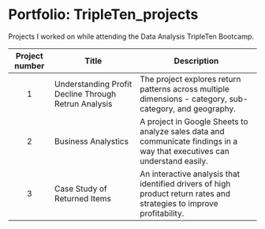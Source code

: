 # Portfolio: TripleTen_projects
Projects I worked on while attending the Data Analysis TripleTen Bootcamp.


| Project number | Title | Description |
| :-----------: | ----------- |----------- |
| 1 | Understanding Profit Decline Through Retrun Analysis | The project explores return patterns across multiple dimensions - category, sub-category, and geography.|
| 2 | Business Analystics | A project in Google Sheets to analyze sales data and communicate findings in a way that executives can understand easily. |
| 3 | Case Study of Returned Items | An interactive analysis that identified drivers of high product return rates and strategies to improve profitability.|
